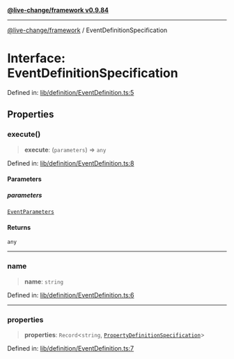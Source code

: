 [**@live-change/framework v0.9.84**](../README.md)

***

[@live-change/framework](../README.md) / EventDefinitionSpecification

# Interface: EventDefinitionSpecification

Defined in: [lib/definition/EventDefinition.ts:5](https://github.com/live-change/live-change-stack/blob/master/framework/framework/framework/framework/lib/definition/EventDefinition.ts#L5)

## Properties

### execute()

> **execute**: (`parameters`) => `any`

Defined in: [lib/definition/EventDefinition.ts:8](https://github.com/live-change/live-change-stack/blob/master/framework/framework/framework/framework/lib/definition/EventDefinition.ts#L8)

#### Parameters

##### parameters

[`EventParameters`](../type-aliases/EventParameters.md)

#### Returns

`any`

***

### name

> **name**: `string`

Defined in: [lib/definition/EventDefinition.ts:6](https://github.com/live-change/live-change-stack/blob/master/framework/framework/framework/framework/lib/definition/EventDefinition.ts#L6)

***

### properties

> **properties**: `Record`\<`string`, [`PropertyDefinitionSpecification`](PropertyDefinitionSpecification.md)\>

Defined in: [lib/definition/EventDefinition.ts:7](https://github.com/live-change/live-change-stack/blob/master/framework/framework/framework/framework/lib/definition/EventDefinition.ts#L7)
